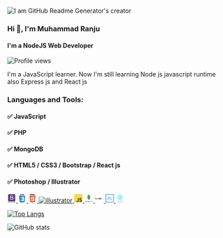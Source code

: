 ![I am GitHub Readme Generator's creator](https://pbs.twimg.com/profile_banners/988513123085701120/1630008195/1500x500)
### Hi 👋, I'm Muhammad Ranju
#### I'm a NodeJS Web Developer
![Profile views](https://gpvc.arturio.dev/muhammadranju)  


I'm a JavaScript learner. Now I'm still learning Node js javascript runtime also Express js and React js 

<h3 align="left">Languages and Tools:</h3>
<h4> ✅ JavaScript</h4>
<h4> ✅ PHP</h4>
<h4> ✅ MongoDB</h4>
<h4> ✅ HTML5 / CSS3 / Bootstrap / React js</h4>
<h4> ✅ Photoshop / Illustrator</h4>
<p align="left"> <a href="https://getbootstrap.com" target="_blank"> <img src="https://raw.githubusercontent.com/devicons/devicon/master/icons/bootstrap/bootstrap-plain-wordmark.svg" alt="bootstrap" width="20" height="20"/> </a> <a href="https://www.w3schools.com/css/" target="_blank"> <img src="https://raw.githubusercontent.com/devicons/devicon/master/icons/css3/css3-original-wordmark.svg" alt="css3" width="20" height="20"/> </a> <a href="https://www.w3.org/html/" target="_blank"> <img src="https://raw.githubusercontent.com/devicons/devicon/master/icons/html5/html5-original-wordmark.svg" alt="html5" width="20" height="20"/> </a> <a href="https://www.adobe.com/in/products/illustrator.html" target="_blank"> <img src="https://www.vectorlogo.zone/logos/adobe_illustrator/adobe_illustrator-icon.svg" alt="illustrator" width="20" height="20"/> </a> <a href="https://developer.mozilla.org/en-US/docs/Web/JavaScript" target="_blank"> <img src="https://raw.githubusercontent.com/devicons/devicon/master/icons/javascript/javascript-original.svg" alt="javascript" width="20" height="20"/> </a> <a href="https://www.mongodb.com/" target="_blank"> <img src="https://raw.githubusercontent.com/devicons/devicon/master/icons/mongodb/mongodb-original-wordmark.svg" alt="mongodb" width="20" height="20"/> </a> <a href="https://nodejs.org" target="_blank"> <img src="https://raw.githubusercontent.com/devicons/devicon/master/icons/nodejs/nodejs-original-wordmark.svg" alt="nodejs" width="20" height="20"/> </a> <a href="https://www.photoshop.com/en" target="_blank"> <img src="https://raw.githubusercontent.com/devicons/devicon/master/icons/photoshop/photoshop-line.svg" alt="photoshop" width="20" height="20"/> </a> <a href="https://reactjs.org/" target="_blank"> <img src="https://raw.githubusercontent.com/devicons/devicon/master/icons/react/react-original-wordmark.svg" alt="react" width="20" height="20"/> </a> </p>


[![Top Langs](https://github-readme-stats.vercel.app/api/top-langs/?username=muhammadranju&layout=compact)](https://github.com/anuraghazra/github-readme-stats)

![GitHub stats](https://github-readme-stats.vercel.app/api?username=muhammadranju&show_icons=true&count_private=true)  







